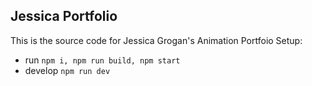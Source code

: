 ## Jessica Portfolio
This is the source code for Jessica Grogan's Animation Portfoio
Setup:
- run ```npm i, npm run build, npm start```
- develop ```npm run dev```
